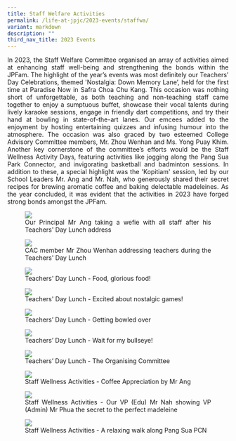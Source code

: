 ```yaml
---
title: Staff Welfare Activities
permalink: /life-at-jpjc/2023-events/staffwa/
variant: markdown
description: ""
third_nav_title: 2023 Events
---
```

<div align="justify">

<p>In 2023, the Staff Welfare Committee organised an array of activities aimed at enhancing staff well-being and strengthening the bonds within the JPFam. The highlight of the year’s events was most definitely our Teachers' Day Celebrations, themed 'Nostalgia: Down Memory Lane’, held for the first time at Paradise Now in Safra Choa Chu Kang. This occasion was nothing short of unforgettable, as both teaching and non-teaching staff came together to enjoy a sumptuous buffet, showcase their vocal talents during lively karaoke sessions, engage in friendly dart competitions, and try their hand at bowling in state-of-the-art lanes. Our emcees added to the enjoyment by hosting entertaining quizzes and infusing humour into the atmosphere. The occasion was also graced by two esteemed College Advisory Committee members, Mr. Zhou Wenhan and Ms. Yong Puay Khim. Another key cornerstone of the committee’s efforts would be the Staff Wellness Activity Days, featuring activities like jogging along the Pang Sua Park Connector, and invigorating basketball and badminton sessions. In addition to these, a special highlight was the 'Kopitiam' session, led by our School Leaders Mr. Ang and Mr. Nah, who generously shared their secret recipes for brewing aromatic coffee and baking delectable madeleines. As the year concluded, it was evident that the activities in 2023 have forged strong bonds amongst the JPFam.</p>


<figure>
<img src="/images/Life%20@%20JPJC/2023%20Staff%20Welfare%20Activities/Staff1.jpeg">
<figcaption> Our Principal Mr Ang taking a wefie with all staff after his Teachers' Day Lunch address</figcaption></figure>


<figure>	
<img src="/images/Life%20@%20JPJC/2023%20Staff%20Welfare%20Activities/Staff2.jpeg">
<figcaption>CAC member Mr Zhou Wenhan addressing teachers during the Teachers' Day Lunch </figcaption></figure>


<figure>	
<img src="/images/Life%20@%20JPJC/2023%20Staff%20Welfare%20Activities/Staff3.jpeg">
<figcaption> Teachers' Day Lunch - Food, glorious food! </figcaption></figure>

<figure>
<img src="/images/Life%20@%20JPJC/2023%20Staff%20Welfare%20Activities/Staff4.jpeg">
<figcaption>Teachers' Day Lunch - Excited about nostalgic games!</figcaption></figure>

<figure>
<img src="/images/Life%20@%20JPJC/2023%20Staff%20Welfare%20Activities/Staff5.jpg">
<figcaption> Teachers’ Day Lunch - Getting bowled over </figcaption></figure>

<figure>
<img src="/images/Life%20@%20JPJC/2023%20Staff%20Welfare%20Activities/Staff6.jpeg">
<figcaption>  Teachers’ Day Lunch - Wait for my bullseye! </figcaption></figure>

<figure>
<img src="/images/Life%20@%20JPJC/2023%20Staff%20Welfare%20Activities/Staff7.jpeg">
<figcaption> Teachers’ Day Lunch - The Organising Committee</figcaption></figure>

<figure>
<img src="/images/Life%20@%20JPJC/2023%20Staff%20Welfare%20Activities/Staff8.jpg">
<figcaption>Staff Wellness Activities - Coffee Appreciation by Mr Ang</figcaption></figure>

<figure>
<img src="/images/Life%20@%20JPJC/2023%20Staff%20Welfare%20Activities/Staff9.png">
<figcaption> Staff Wellness Activities - Our VP (Edu) Mr Nah showing VP (Admin) Mr Phua the secret to the perfect madeleine </figcaption></figure>


<figure>
<img src="/images/Life%20@%20JPJC/2023%20Staff%20Welfare%20Activities/Staff11.jpg">
<figcaption> Staff Wellness Activities - A relaxing walk along Pang Sua PCN</figcaption></figure>


</div>